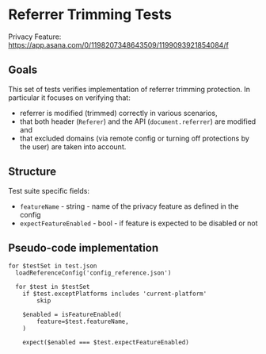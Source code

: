 # Referrer Trimming Tests

Privacy Feature: https://app.asana.com/0/1198207348643509/1199093921854084/f

## Goals

This set of tests verifies implementation of referrer trimming protection. In particular it focuses on verifying that:

- referrer is modified (trimmed) correctly in various scenarios,
- that both header (`Referer`) and the API (`document.referrer`) are modified and
- that excluded domains (via remote config or turning off protections by the user) are taken into account.

## Structure

Test suite specific fields:

- `featureName` - string - name of the privacy feature as defined in the config
- `expectFeatureEnabled` - bool - if feature is expected to be disabled or not

## Pseudo-code implementation

```
for $testSet in test.json
  loadReferenceConfig('config_reference.json')

  for $test in $testSet
    if $test.exceptPlatforms includes 'current-platform'
        skip

    $enabled = isFeatureEnabled(
        feature=$test.featureName,
    )

    expect($enabled === $test.expectFeatureEnabled)
```